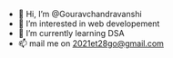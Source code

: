 - 👋 Hi, I’m @Gouravchandravanshi
- 👀 I’m interested in web developement
- 🌱 I’m currently learning DSA
- 📫  mail me on 2021et28go@gmail.com

<!---
Gouravchandravanshi/Gouravchandravanshi is a ✨ special ✨ repository because its `README.md` (this file) appears on your GitHub profile.
You can click the Preview link to take a look at your changes.
--->
